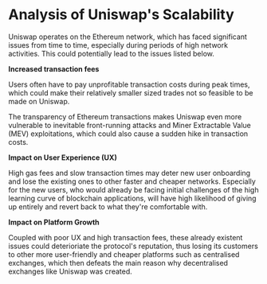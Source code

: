 # Analysis of Uniswap's Scalability

Uniswap operates on the Ethereum network, which has faced significant issues from time to time, especially during periods of high network activities. This could potentially lead to the issues listed below.

**Increased transaction fees**

Users often have to pay unprofitable transaction costs during peak times, which could make their relatively smaller sized trades not so feasible to be made on Uniswap.

The transparency of Ethereum transactions makes Uniswap even more vulnerable to inevitable front-running attacks and Miner Extractable Value (MEV) exploitations, which could also cause a sudden hike in transaction costs.

**Impact on User Experience (UX)**

High gas fees and slow transaction times may deter new user onboarding and lose the existing ones to other faster and cheaper networks. Especially for the new users, who would already be facing initial challenges of the high learning curve of blockchain applications, will have high likelihood of giving up entirely and revert back to what they're comfortable with.

**Impact on Platform Growth**

Coupled with poor UX and high transaction fees, these already existent issues could deterioriate the protocol's reputation, thus losing its customers to other more user-friendly and cheaper platforms such as centralised exchanges, which then defeats the main reason why decentralised exchanges like Uniswap was created.
